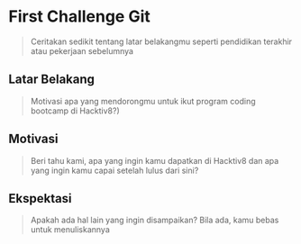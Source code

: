 # First Challenge Git

> Ceritakan sedikit tentang latar belakangmu seperti pendidikan terakhir atau pekerjaan sebelumnya

## Latar Belakang
<!-- Perkenalkan nama saya Mu'ammar Zaidan, asal Aceh dan umur saya 19 tahun. Saya tamatan SMA tahun 2019 dan saya berlatar belakang non-IT  -->

> Motivasi apa yang mendorongmu untuk ikut program coding bootcamp di Hacktiv8?)

## Motivasi
<!-- Motivasi saya adalah ingin menjadi developer handal yang bisa membawa perubahan dan inovasi besar terhadap lingkungan dan daerah asal saya serta bangsa Indonesia dikancah internasional  -->

> Beri tahu kami, apa yang ingin kamu dapatkan di Hacktiv8 dan apa yang ingin kamu capai setelah lulus dari sini?

## Ekspektasi
<!-- Ekspektasi saya setelah lulus dari hacktiv8 adalah mendapatkan ilmu yang berguna dan bermanfaat di masa yang akan datang serta mendapatkan karir yang cemerlang untuk kedepannya  -->

> Apakah ada hal lain yang ingin disampaikan? Bila ada, kamu bebas untuk menuliskannya

<!-- Semoga Bisa lulus dengan predikat yang terbaik tanpa pengulangan -->
